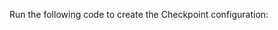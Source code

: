 Run the following code to create the Checkpoint configuration:

```python name="version-0.18.8 docs/docusaurus/docs/snippets/athena_python_example.py Add Checkpoint"
```
